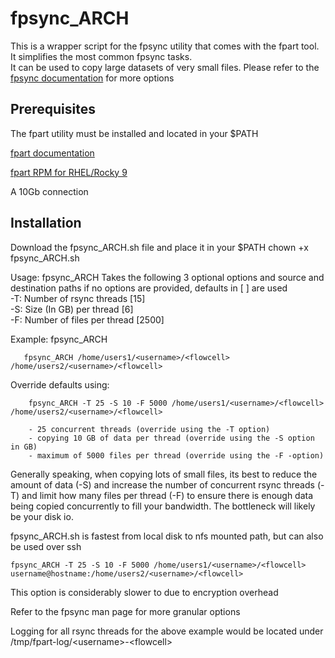 # fpsync_ARCH

This is a wrapper script for the fpsync utility that comes with the fpart tool. It simplifies the most common fpsync tasks.\
It can be used to copy large datasets of very small files.
Please refer to the [fpsync documentation](https://www.fpart.org/fpsync/) for more options

## Prerequisites
The fpart utility must be installed and located in your $PATH

[fpart documentation](https://www.fpart.org/)

[fpart RPM for RHEL/Rocky 9](https://kojipkgs.fedoraproject.org//packages/fpart/1.5.1/1.el9/x86_64/fpart-1.5.1-1.el9.x86_64.rpm)

A 10Gb connection



## Installation
Download the fpsync_ARCH.sh file and place it in your $PATH
chown +x fpsync_ARCH.sh

Usage:
        fpsync_ARCH Takes the following 3 optional options and source and destination paths
        if no options are provided, defaults in [ ] are used\
        -T: Number of rsync threads     [15]\
        -S: Size (In GB) per thread     [6]\
        -F: Number of files per thread  [2500]

Example:
        fpsync_ARCH <src directory> <destination directory>

       fpsync_ARCH /home/users1/<username>/<flowcell> /home/users2/<username>/<flowcell>

Override defaults using:

        fpsync_ARCH -T 25 -S 10 -F 5000 /home/users1/<username>/<flowcell> /home/users2/<username>/<flowcell>

        - 25 concurrent threads (override using the -T option)
        - copying 10 GB of data per thread (override using the -S option in GB)
        - maximum of 5000 files per thread (override using the -F -option)


Generally speaking, when copying lots of small files, its best to reduce the amount of data (-S) and increase the number of
concurrent rsync threads (-T) and limit how many files per thread (-F) to ensure there is enough data being copied concurrently to fill your
bandwidth.  The bottleneck will likely be your disk io.  

fpsync_ARCH.sh is fastest from local disk to nfs mounted path, but can also be used over ssh

  ```fpsync_ARCH -T 25 -S 10 -F 5000 /home/users1/<username>/<flowcell> username@hostname:/home/users2/<username>/<flowcell>```

This option is considerably slower to due to encryption overhead

Refer to the fpsync man page for more granular options

Logging for all rsync threads for the above example would be located under /tmp/fpart-log/\<username\>-\<flowcell\>
